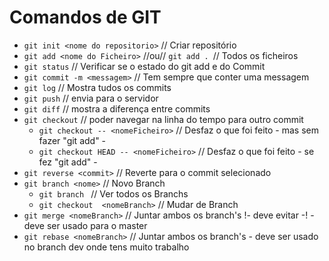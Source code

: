 # Comandos de GIT
* ``` git init <nome do repositorio> ``` // Criar repositório
*  ``` git add <nome do Ficheiro> ``` //ou// ```git add . ```// Todos os ficheiros
* ``` git status ``` // Verificar se o estado do git add e do Commit
* ``` git commit -m <messagem> ``` // Tem sempre que conter uma messagem
* ``` git log ``` // Mostra tudos os commits 
* ``` git push ``` // envia para o servidor 
* ``` git diff ``` // mostra a diferença entre commits
* ``` git checkout ``` // poder navegar na linha do tempo para outro commit 
    * ``` git checkout -- <nomeFicheiro> ``` // Desfaz o que foi feito - mas sem fazer "git add" -
    * ``` git checkout HEAD -- <nomeFicheiro> ``` // Desfaz o que foi feito - se fez "git add" -
* ``` git reverse <commit> ``` // Reverte para o commit selecionado
* ``` git branch <nome> ``` // Novo Branch
    * ``` git branch  ``` // Ver todos os Branchs
    * ``` git checkout  <nomeBranch> ``` // Mudar de Branch
* ``` git merge <nomeBranch> ``` // Juntar ambos os branch's !- deve evitar -!  - deve ser usado para o master
* ``` git rebase <nomeBranch> ``` // Juntar ambos os branch's - deve ser usado no branch dev onde tens muito trabalho
